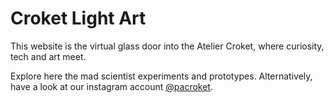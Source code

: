 <p align="center">
  <h1>Croket Light Art</h1>
</p>

This website is the virtual glass door into the Atelier Croket, where curiosity, tech and art meet.

Explore here the mad scientist experiments and prototypes. Alternatively, have a look at our instagram account [@pacroket](https://www.instagram.com/pacocroket/). 

